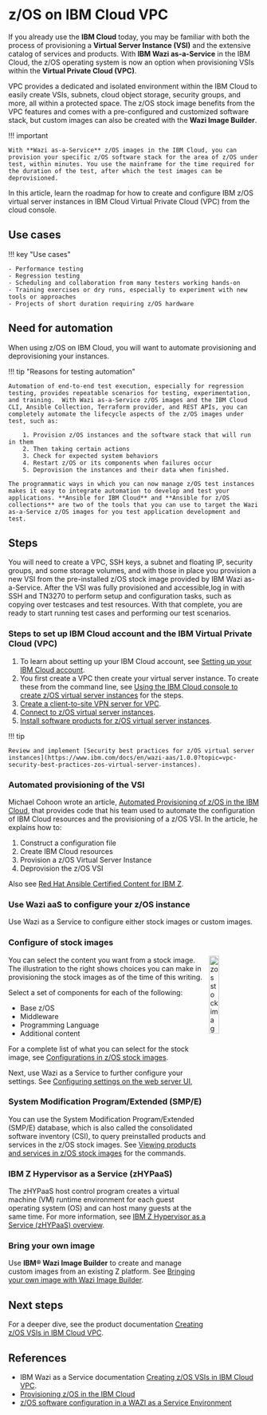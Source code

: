 # z/OS on IBM Cloud VPC

If you already use the **IBM Cloud** today, you may be familiar with both the process of provisioning a **Virtual Server Instance (VSI)** and the extensive catalog of services and products. With **IBM Wazi as-a-Service** in the IBM Cloud, the z/OS operating system is now an option when provisioning VSIs within the **Virtual Private Cloud (VPC)**. 

VPC provides a dedicated and isolated environment within the IBM Cloud to easily create VSIs, subnets, cloud object storage, security groups, and more, all within a protected space. The z/OS stock image benefits from the VPC features and comes with a pre-configured and customized software stack, but custom images can also be created with the **Wazi Image Builder**. 

!!! important

    With **Wazi as-a-Service** z/OS images in the IBM Cloud, you can provision your specific z/OS software stack for the area of z/OS under test, within minutes. You use the mainframe for the time required for the duration of the test, after which the test images can be deprovisioned.

In this article, learn the roadmap for how to create and configure IBM z/OS virtual server instances in IBM Cloud Virtual Private Cloud (VPC) from the cloud console.

## Use cases

!!! key "Use cases"

    - Performance testing
    - Regression testing
    - Scheduling and collaboration from many testers working hands-on
    - Training exercises or dry runs, especially to experiment with new tools or approaches
    - Projects of short duration requiring z/OS hardware

## Need for automation

When using z/OS on IBM Cloud, you will want to automate provisioning and deprovisioning your instances.

!!! tip "Reasons for testing automation"

    Automation of end-to-end test execution, especially for regression testing, provides repeatable scenarios for testing, experimentation, and training.  With Wazi as-a-Service z/OS images and the IBM Cloud CLI, Ansible Collection, Terraform provider, and REST APIs, you can completely automate the lifecycle aspects of the z/OS images under test, such as:
    
        1. Provision z/OS instances and the software stack that will run in them
        2. Then taking certain actions
        3. Check for expected system behaviors
        4. Restart z/OS or its components when failures occur
        5. Deprovision the instances and their data when finished.
    
    The programmatic ways in which you can now manage z/OS test instances makes it easy to integrate automation to develop and test your  applications. **Ansible for IBM Cloud** and **Ansible for z/OS collections** are two of the tools that you can use to target the Wazi as-a-Service z/OS images for you test application development and test.

## Steps

You will need to create a VPC, SSH keys, a subnet and floating IP, security groups, and some storage volumes, and with those in place you provision a new VSI from the pre-installed z/OS stock image provided by IBM Wazi as-a-Service. After the VSI was fully provisioned and accessible,log in with SSH and TN3270 to perform setup and configuration tasks, such as copying over testcases and test resources. With that complete, you are ready to start running  test cases and performing our test scenarios.

### Steps to set up IBM Cloud account and the IBM Virtual Private Cloud (VPC)

1. To learn about setting up your IBM Cloud account, see [Setting up your IBM Cloud account](https://www.ibm.com/docs/en/wazi-aas/1.0.0?topic=vpc-setting-up-your-cloud-account).
2. You first create a VPC then create your virtual server instance. To create these from the command line, see [Using the IBM Cloud console to create z/OS virtual server instances](https://www.ibm.com/docs/en/wazi-aas/1.0.0?topic=czvicv-using-cloud-console-create-zos-virtual-server-instances) for the steps.
3. [Create a client-to-site VPN server for VPC](https://www.ibm.com/docs/en/wazi-aas/1.0.0?topic=vpc-creating-client-site-vpn-server).
4. [Connect to z/OS virtual server instances](https://www.ibm.com/docs/en/wazi-aas/1.0.0?topic=vpc-connecting-zos-virtual-server-instances).
5. [Install software products for z/OS virtual server instances](https://www.ibm.com/docs/en/wazi-aas/1.0.0?topic=vpc-installing-software-products-zos-virtual-server-instances).

!!! tip

    Review and implement [Security best practices for z/OS virtual server instances](https://www.ibm.com/docs/en/wazi-aas/1.0.0?topic=vpc-security-best-practices-zos-virtual-server-instances).

### Automated provisioning of the VSI

Michael Cohoon wrote an article, [Automated Provisioning of z/OS in the IBM Cloud](https://community.ibm.com/community/user/ibmz-and-linuxone/blogs/michael-cohoon1/2022/12/09/automated-provisioning-of-zos-in-the-ibm-cloud?CommunityKey=2a2f855c-5950-4a9d-8485-86645982646a), that provides code that his team used to automate the configuration of IBM Cloud resources and the provisioning of a z/OS VSI. In the article, he explains how to:

1. Construct a configuration file
2. Create IBM Cloud resources
3. Provision a z/OS Virtual Server Instance
4. Deprovision the z/OS VSI

Also see [Red Hat Ansible Certified Content for IBM Z](https://www.ibm.com/support/z-content-solutions/ansible/).

### Use Wazi aaS to configure your z/OS instance

Use Wazi as a Service to configure either stock images or custom images.

### Configure of stock images

<img style="float: right; width: 20%; padding: 0px 0px 1% 1% "  alt="zos stock images" src="../media/zOS-stock-images.png" />
You can select the content you want from a stock image. The illustration to the right shows choices you can make in provisioning the stock images as of the time of this writing.

Select a set of components for each of the following:

- Base z/OS
- Middleware
- Programming Language
- Additional content

For a complete list of what you can select for the stock image, see [Configurations in z/OS stock images](https://www.ibm.com/docs/en/wazi-aas/1.0.0?topic=vpc-configurations-in-zos-stock-images).

Next, use Wazi as a Service to further configure your settings. See [Configuring settings on the web server UI](https://www.ibm.com/docs/en/wazi-aas/1.0.0?topic=builder-configuring-wazi-image),

### System Modification Program/Extended (SMP/E)

You can use the System Modification Program/Extended (SMP/E) database, which is also called the consolidated software inventory (CSI), to query preinstalled products and services in the z/OS stock images. See [Viewing products and services in z/OS stock images](https://www.ibm.com/docs/en/wazi-aas/1.0.0?topic=vpc-viewing-products-services-in-zos-stock-images) for the commands.

### IBM Z Hypervisor as a Service (zHYPaaS)

The zHYPaaS host control program creates a virtual machine (VM) runtime environment for each guest operating system (OS) and can host many guests at the same time. For more information, see [IBM Z Hypervisor as a Service (zHYPaaS) overview](https://www.ibm.com/docs/en/wazi-aas/1.0.0?topic=vpc-z-hypervisor-as-service-zhypaas-overview).

### Bring your own image

Use **IBM® Wazi Image Builder** to create and manage custom images from an existing Z platform. See [Bringing your own image with Wazi Image Builder](https://www.ibm.com/docs/en/wazi-aas/1.0.0?topic=bringing-your-own-image-wazi-image-builder).

## Next steps

For a deeper dive, see the product documentation [Creating z/OS VSIs in IBM Cloud VPC](https://www.ibm.com/docs/en/wazi-aas/1.0.0?topic=creating-zos-vsis-in-cloud-vpc).

## References

- IBM Wazi as a Service documentation [Creating z/OS VSIs in IBM Cloud VPC](https://www.ibm.com/docs/en/wazi-aas/1.0.0?topic=creating-zos-vsis-in-cloud-vpc).
- [Provisioning z/OS in the IBM Cloud](https://community.ibm.com/community/user/ibmz-and-linuxone/blogs/michael-cohoon1/2022/11/01/provisioning-zos-in-the-ibm-cloud)
- [z/OS software configuration in a WAZI as a Service Environment](https://community.ibm.com/community/user/ibmz-and-linuxone/blogs/michael-grtzner1/2022/12/06/zos-software-configuration-in-an-wazi-as-a-service)